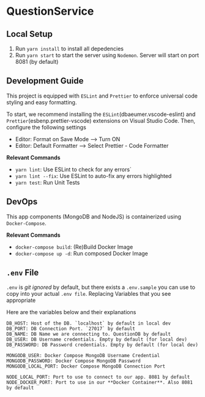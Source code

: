 # QuestionService

## Local Setup

1. Run `yarn install` to install all depedencies
2. Run `yarn start` to start the server using `Nodemon`. Server will start on port 8081 (by default)

## Development Guide

This project is equipped with `ESLint` and `Prettier` to enforce universal code styling and easy formatting.

To start, we recommend installing the `ESLint`(dbaeumer.vscode-eslint) and `Prettier`(esbenp.prettier-vscode) extensions on Visual Studio Code. Then, configure the following settings

- Editor: Format on Save Mode --> Turn ON
- Editor: Default Formatter --> Select Prettier - Code Formatter

**Relevant Commands**

- `yarn lint`: Use ESLint to check for any errors`
- `yarn lint --fix`: Use ESLint to auto-fix any errors highlighted
- `yarn test`: Run Unit Tests

## DevOps

This app components (MongoDB and NodeJS) is containerized using `Docker-Compose`.

**Relevant Commands**

- `docker-compose build`: (Re)Build Docker Image
- `docker-compose up -d`: Run composed Docker Image

## `.env` File

`.env` is _git ignored_ by default, but there exists a `.env.sample` you can use to copy into your actual `.env file`. Replacing Variables that you see appropriate

Here are the variables below and their explanations

```
DB_HOST: Host of the DB. `localhost` by default in local dev
DB_PORT: DB Connection Port. `27017` by default
DB_NAME: DB Name we are connecting to. QuestionDB by default
DB_USER: DB Username credentials. Empty by default (for local dev)
DB_PASSWORD: DB Password credentials. Empty by default (for local dev)

MONGODB_USER: Docker Compose MongoDB Username Credential
MONGODB_PASSWORD: Docker Compose MongoDB Password
MONGODB_LOCAL_PORT: Docker Compose MongoDB Connection Port

NODE_LOCAL_PORT: Port to use to connect to our app. 8081 by default
NODE_DOCKER_PORT: Port to use in our **Docker Container**. Also 8081 by default
```
